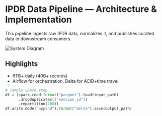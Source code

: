 # IPDR Data Pipeline — Architecture & Implementation

This pipeline ingests raw IPDR data, normalizes it, and publishes curated data to downstream consumers.

![System Diagram](asset/projects/ipdr/diagram.png)

## Highlights
- 6TB+ daily (40B+ records)
- Airflow for orchestration, Delta for ACID+time travel

```python
# Sample Spark step
df = (spark.read.format("parquet").load(input_path)
      .dropDuplicates(["session_id"])
      .repartition(200))
df.write.mode("append").format("delta").save(output_path)
